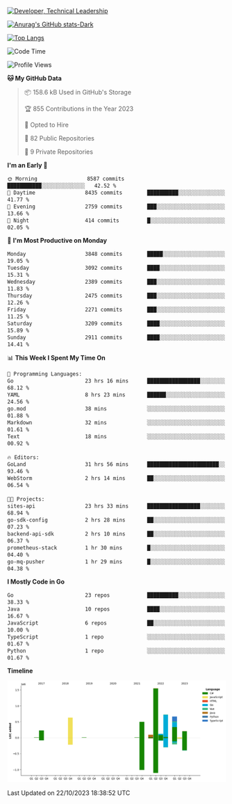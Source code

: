<div>
  <a href="https://www.linkedin.com/in/arielpineiro/" target="_blank" rel="nofollow noopener noreferrer">
    <img src="https://img.shields.io/badge/-LinkedIn-%230077B5?style=for-the-badge&logo=linkedin&logoColor=white" alt="Developer, Technical Leadership" title="Ariel Piñeiro">
  </a>
</div>

[![Anurag's GitHub stats-Dark](https://github-readme-stats.vercel.app/api?username=arielsrv&show_icons=true&theme=dark#gh-dark-mode-only)](https://github.com/anuraghazra/github-readme-stats#gh-dark-mode-only)

[![Top Langs](https://github-readme-stats.vercel.app/api/top-langs/?username=arielsrv&layout=compact&langs_count=10&theme=dark#gh-dark-mode-only)](https://github.com/anuraghazra/github-readme-stats&theme=dark#gh-dark-mode-only)

<!--START_SECTION:waka-->
![Code Time](http://img.shields.io/badge/Code%20Time-187%20hrs%2033%20mins-blue)

![Profile Views](http://img.shields.io/badge/Profile%20Views-1-blue)

**🐱 My GitHub Data** 

> 📦 158.6 kB Used in GitHub's Storage 
 > 
> 🏆 855 Contributions in the Year 2023
 > 
> 💼 Opted to Hire
 > 
> 📜 82 Public Repositories 
 > 
> 🔑 9 Private Repositories 
 > 
**I'm an Early 🐤** 

```text
🌞 Morning                8587 commits        ███████████░░░░░░░░░░░░░░   42.52 % 
🌆 Daytime                8435 commits        ██████████░░░░░░░░░░░░░░░   41.77 % 
🌃 Evening                2759 commits        ███░░░░░░░░░░░░░░░░░░░░░░   13.66 % 
🌙 Night                  414 commits         █░░░░░░░░░░░░░░░░░░░░░░░░   02.05 % 
```
📅 **I'm Most Productive on Monday** 

```text
Monday                   3848 commits        █████░░░░░░░░░░░░░░░░░░░░   19.05 % 
Tuesday                  3092 commits        ████░░░░░░░░░░░░░░░░░░░░░   15.31 % 
Wednesday                2389 commits        ███░░░░░░░░░░░░░░░░░░░░░░   11.83 % 
Thursday                 2475 commits        ███░░░░░░░░░░░░░░░░░░░░░░   12.26 % 
Friday                   2271 commits        ███░░░░░░░░░░░░░░░░░░░░░░   11.25 % 
Saturday                 3209 commits        ████░░░░░░░░░░░░░░░░░░░░░   15.89 % 
Sunday                   2911 commits        ████░░░░░░░░░░░░░░░░░░░░░   14.41 % 
```


📊 **This Week I Spent My Time On** 

```text
💬 Programming Languages: 
Go                       23 hrs 16 mins      █████████████████░░░░░░░░   68.12 % 
YAML                     8 hrs 23 mins       ██████░░░░░░░░░░░░░░░░░░░   24.56 % 
go.mod                   38 mins             ░░░░░░░░░░░░░░░░░░░░░░░░░   01.88 % 
Markdown                 32 mins             ░░░░░░░░░░░░░░░░░░░░░░░░░   01.61 % 
Text                     18 mins             ░░░░░░░░░░░░░░░░░░░░░░░░░   00.92 % 

🔥 Editors: 
GoLand                   31 hrs 56 mins      ███████████████████████░░   93.46 % 
WebStorm                 2 hrs 14 mins       ██░░░░░░░░░░░░░░░░░░░░░░░   06.54 % 

🐱‍💻 Projects: 
sites-api                23 hrs 33 mins      █████████████████░░░░░░░░   68.94 % 
go-sdk-config            2 hrs 28 mins       ██░░░░░░░░░░░░░░░░░░░░░░░   07.23 % 
backend-api-sdk          2 hrs 10 mins       ██░░░░░░░░░░░░░░░░░░░░░░░   06.37 % 
prometheus-stack         1 hr 30 mins        █░░░░░░░░░░░░░░░░░░░░░░░░   04.40 % 
go-mq-pusher             1 hr 29 mins        █░░░░░░░░░░░░░░░░░░░░░░░░   04.38 % 
```

**I Mostly Code in Go** 

```text
Go                       23 repos            ██████████░░░░░░░░░░░░░░░   38.33 % 
Java                     10 repos            ████░░░░░░░░░░░░░░░░░░░░░   16.67 % 
JavaScript               6 repos             ██░░░░░░░░░░░░░░░░░░░░░░░   10.00 % 
TypeScript               1 repo              ░░░░░░░░░░░░░░░░░░░░░░░░░   01.67 % 
Python                   1 repo              ░░░░░░░░░░░░░░░░░░░░░░░░░   01.67 % 
```



**Timeline**

![Lines of Code chart](https://raw.githubusercontent.com/arielsrv/arielsrv/main/assets/bar_graph.png)


 Last Updated on 22/10/2023 18:38:52 UTC
<!--END_SECTION:waka-->
